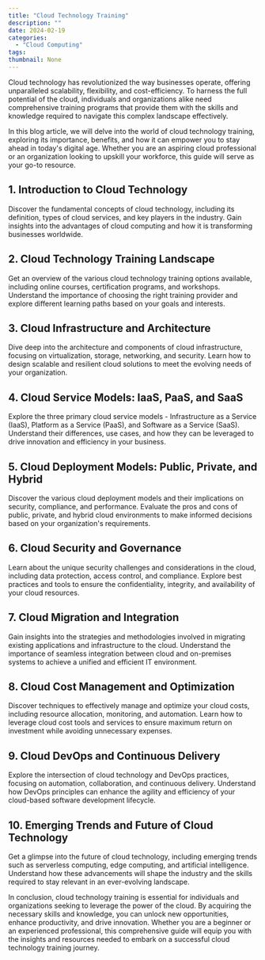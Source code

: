 ```yaml
---
title: "Cloud Technology Training"
description: ""
date: 2024-02-19
categories:
  - "Cloud Computing"
tags:
thumbnail: None
---
```


<p>Cloud technology has revolutionized the way businesses operate, offering unparalleled scalability, flexibility, and cost-efficiency. To harness the full potential of the cloud, individuals and organizations alike need comprehensive training programs that provide them with the skills and knowledge required to navigate this complex landscape effectively.</p>

<p>In this blog article, we will delve into the world of cloud technology training, exploring its importance, benefits, and how it can empower you to stay ahead in today's digital age. Whether you are an aspiring cloud professional or an organization looking to upskill your workforce, this guide will serve as your go-to resource.</p>

<h2>1. Introduction to Cloud Technology</h2>
<p>Discover the fundamental concepts of cloud technology, including its definition, types of cloud services, and key players in the industry. Gain insights into the advantages of cloud computing and how it is transforming businesses worldwide.</p>

<h2>2. Cloud Technology Training Landscape</h2>
<p>Get an overview of the various cloud technology training options available, including online courses, certification programs, and workshops. Understand the importance of choosing the right training provider and explore different learning paths based on your goals and interests.</p>

<h2>3. Cloud Infrastructure and Architecture</h2>
<p>Dive deep into the architecture and components of cloud infrastructure, focusing on virtualization, storage, networking, and security. Learn how to design scalable and resilient cloud solutions to meet the evolving needs of your organization.</p>

<h2>4. Cloud Service Models: IaaS, PaaS, and SaaS</h2>
<p>Explore the three primary cloud service models - Infrastructure as a Service (IaaS), Platform as a Service (PaaS), and Software as a Service (SaaS). Understand their differences, use cases, and how they can be leveraged to drive innovation and efficiency in your business.</p>

<h2>5. Cloud Deployment Models: Public, Private, and Hybrid</h2>
<p>Discover the various cloud deployment models and their implications on security, compliance, and performance. Evaluate the pros and cons of public, private, and hybrid cloud environments to make informed decisions based on your organization's requirements.</p>

<h2>6. Cloud Security and Governance</h2>
<p>Learn about the unique security challenges and considerations in the cloud, including data protection, access control, and compliance. Explore best practices and tools to ensure the confidentiality, integrity, and availability of your cloud resources.</p>

<h2>7. Cloud Migration and Integration</h2>
<p>Gain insights into the strategies and methodologies involved in migrating existing applications and infrastructure to the cloud. Understand the importance of seamless integration between cloud and on-premises systems to achieve a unified and efficient IT environment.</p>

<h2>8. Cloud Cost Management and Optimization</h2>
<p>Discover techniques to effectively manage and optimize your cloud costs, including resource allocation, monitoring, and automation. Learn how to leverage cloud cost tools and services to ensure maximum return on investment while avoiding unnecessary expenses.</p>

<h2>9. Cloud DevOps and Continuous Delivery</h2>
<p>Explore the intersection of cloud technology and DevOps practices, focusing on automation, collaboration, and continuous delivery. Understand how DevOps principles can enhance the agility and efficiency of your cloud-based software development lifecycle.</p>

<h2>10. Emerging Trends and Future of Cloud Technology</h2>
<p>Get a glimpse into the future of cloud technology, including emerging trends such as serverless computing, edge computing, and artificial intelligence. Understand how these advancements will shape the industry and the skills required to stay relevant in an ever-evolving landscape.</p>

<p>In conclusion, cloud technology training is essential for individuals and organizations seeking to leverage the power of the cloud. By acquiring the necessary skills and knowledge, you can unlock new opportunities, enhance productivity, and drive innovation. Whether you are a beginner or an experienced professional, this comprehensive guide will equip you with the insights and resources needed to embark on a successful cloud technology training journey.</p>